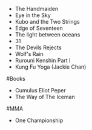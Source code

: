 
* The Handmaiden
* Eye in the Sky
* Kubo and the Two Strings
* Edge of Seventeen
* The light between oceans
* 31
* The Devils Rejects
* Wolf's Rain
* Rurouni Kenshin Part I
* Kung Fu Yoga (Jackie Chan)


#Books
* Cumulus Eliot Peper
* The Way of The Iceman


#MMA
* One Championship
